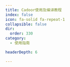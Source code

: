 ```yaml
---
title: Cadoor使用及编译教程
index: false
icon: fa-solid fa-repeat-1
collapsible: false
dir:
  order: 330
category:
  - 使用指南

headerDepth: 6

---
```


<AutoCatalog />
